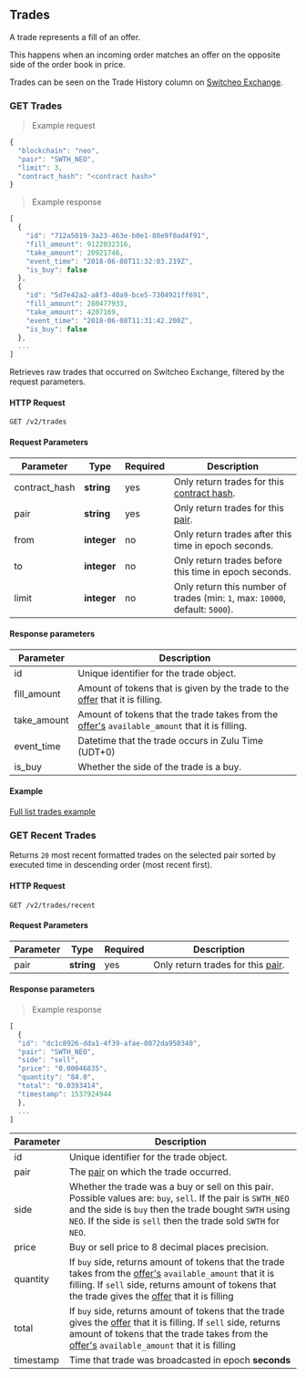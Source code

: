 ## Trades

A trade represents a fill of an offer.

This happens when an incoming order matches an offer on the opposite side of the order book in price.

Trades can be seen on the Trade History column on [Switcheo Exchange](https://switcheo.exchange).

### GET Trades

> Example request

```js
{
  "blockchain": "neo",
  "pair": "SWTH_NEO",
  "limit": 3,
  "contract_hash": "<contract hash>"
}
```

> Example response

```js
[
  {
    "id": "712a5019-3a23-463e-b0e1-80e9f0ad4f91",
    "fill_amount": 9122032316,
    "take_amount": 20921746,
    "event_time": "2018-06-08T11:32:03.219Z",
    "is_buy": false
  },
  {
    "id": "5d7e42a2-a8f3-40a9-bce5-7304921ff691",
    "fill_amount": 280477933,
    "take_amount": 4207169,
    "event_time": "2018-06-08T11:31:42.200Z",
    "is_buy": false
  },
  ...
]
```

Retrieves raw trades that occurred on Switcheo Exchange, filtered by the request parameters.

#### HTTP Request

`GET /v2/trades`

#### Request Parameters

Parameter     | Type         | Required | Description
------------- | ------------ | -------- | -----------
contract_hash | **string**   | yes      | Only return trades for this [contract hash](#contracts).
pair          | **string**   | yes      | Only return trades for this [pair](#pairs).
from          | **integer**  | no       | Only return trades after this time in epoch seconds.
to            | **integer**  | no       | Only return trades before this time in epoch seconds.
limit         | **integer**  | no       | Only return this number of trades (min: `1`, max: `10000`, default: `5000`).

#### Response parameters

Parameter   | Description
----------- | ----------
id          | Unique identifier for the trade object.
fill_amount | Amount of tokens that is given by the trade to the [offer](#offers) that it is filling.
take_amount | Amount of tokens that the trade takes from the [offer's](#offers) `available_amount` that it is filling.
event_time  | Datetime that the trade occurs in Zulu Time (UDT+0)
is_buy      | Whether the side of the trade is a buy.

#### Example
[Full list trades example](https://github.com/ConjurTech/switcheo-api-examples/blob/master/src/examples/trades/listTradesExample.js)


### GET Recent Trades

Returns `20` most recent formatted trades on the selected pair sorted by executed time in descending order (most recent first).

#### HTTP Request

`GET /v2/trades/recent`

#### Request Parameters

Parameter     | Type         | Required | Description
------------- | ------------ | -------- | -----------
pair          | **string**   | yes      | Only return trades for this [pair](#pairs).

#### Response parameters

> Example response

```js
[
  {
  "id": "dc1c8926-dda1-4f39-afae-0872da950340",
  "pair": "SWTH_NEO",
  "side": "sell",
  "price": "0.00046835",
  "quantity": "84.0",
  "total": "0.0393414",
  "timestamp": 1537924944
  },
  ...
]
```

Parameter   | Description
----------- | ----------
id          | Unique identifier for the trade object.
pair        | The [pair](#pairs) on which the trade occurred.
side        | Whether the trade was a buy or sell on this pair. Possible values are: `buy`, `sell`. If the pair is `SWTH_NEO` and the side is `buy` then the trade bought `SWTH` using `NEO`. If the side is `sell` then the trade sold `SWTH` for `NEO`.
price       | Buy or sell price to 8 decimal places precision.
quantity    | If `buy` side, returns amount of tokens that the trade takes from the [offer's](#offers) `available_amount` that it is filling. If `sell` side, returns amount of tokens that the trade gives the [offer](#offers) that it is filling
total       | If `buy` side, returns amount of tokens that the trade gives the [offer](#offers) that it is filling. If `sell` side, returns amount of tokens that the trade takes from the [offer's](#offers) `available_amount` that it is filling
timestamp   | Time that trade was broadcasted in epoch **seconds**
